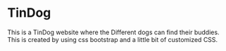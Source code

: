 # TinDog
This is a TinDog website where the Different dogs can find their buddies.
This is created by using css bootstrap and a little bit of customized CSS.
